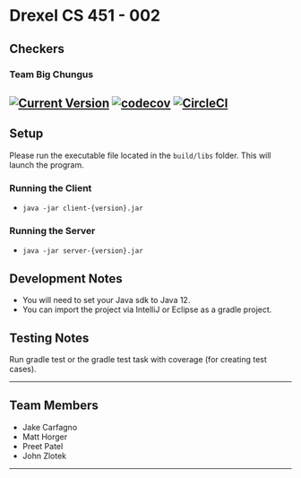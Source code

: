# Drexel CS 451 - 002
## Checkers
### Team Big Chungus
[![Current Version](https://img.shields.io/badge/version-1.4.0-green.svg)](https://github.com/jzlotek/drexel-cs451)
[![codecov](https://codecov.io/gh/jzlotek/drexel-cs451/branch/master/graph/badge.svg)](https://codecov.io/gh/jzlotek/drexel-cs451)
[![CircleCI](https://circleci.com/gh/jzlotek/drexel-cs451.svg?style=svg)](https://circleci.com/gh/jzlotek/drexel-cs451)
---

## Setup

   Please run the executable file located in the ```build/libs``` folder. This will launch the program.
   
### Running the Client
   - ```java -jar client-{version}.jar```

### Running the Server
   - ```java -jar server-{version}.jar```
   
## Development Notes
    
   - You will need to set your Java sdk to Java 12.
   - You can import the project via IntelliJ or Eclipse as a gradle project.
   
## Testing Notes
    
   Run gradle test or the gradle test task with coverage (for creating test cases).

---

## Team Members
  * Jake Carfagno
  * Matt Horger
  * Preet Patel
  * John Zlotek
  
---

